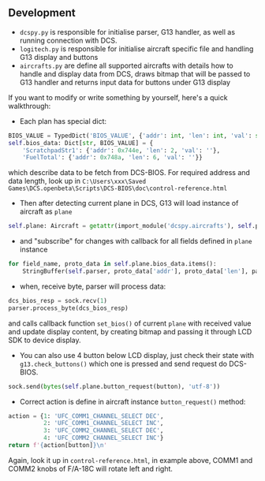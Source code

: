 ## Development
* `dcspy.py` is responsible for initialise parser, G13 handler, as well as running connection with DCS.
* `logitech.py` is responsible for initialise aircraft specific file and handling G13 display and buttons
* `aircrafts.py` are define all supported aircrafts with details how to handle and display data from DCS, draws bitmap that will be passed to G13 handler and returns input data for buttons under G13 display

If you want to modify or write something by yourself, here's a quick walkthrough:
* Each plan has special dict:
```python
BIOS_VALUE = TypedDict('BIOS_VALUE', {'addr': int, 'len': int, 'val': str})
self.bios_data: Dict[str, BIOS_VALUE] = {
    'ScratchpadStr1': {'addr': 0x744e, 'len': 2, 'val': ''},
    'FuelTotal': {'addr': 0x748a, 'len': 6, 'val': ''}}
```
which describe data to be fetch from DCS-BIOS. For required address and data length, look up in `C:\Users\xxx\Saved Games\DCS.openbeta\Scripts\DCS-BIOS\doc\control-reference.html`
* Then after detecting current plane in DCS, G13 will load instance of aircraft as `plane`
```python
self.plane: Aircraft = getattr(import_module('dcspy.aircrafts'), self.plane_name)(self.g13_lcd.width, self.g13_lcd.height)
```
* and "subscribe" for changes with callback for all fields defined in `plane` instance
```python
for field_name, proto_data in self.plane.bios_data.items():
    StringBuffer(self.parser, proto_data['addr'], proto_data['len'], partial(self.plane.set_bios, field_name))
```
* when, receive byte, parser will process data:
```python
dcs_bios_resp = sock.recv(1)
parser.process_byte(dcs_bios_resp)
```
and calls callback function `set_bios()` of current `plane` with received value and update display content, by creating bitmap and passing it through LCD SDK to device display.

* You can also use 4 button below LCD display, just check their state with `g13.check_buttons()` which one is pressed and send request do DCS-BIOS.
```python
sock.send(bytes(self.plane.button_request(button), 'utf-8'))
```
* Correct action is define in aircraft instance `button_request()` method:
```python
action = {1: 'UFC_COMM1_CHANNEL_SELECT DEC',
          2: 'UFC_COMM1_CHANNEL_SELECT INC',
          3: 'UFC_COMM2_CHANNEL_SELECT DEC',
          4: 'UFC_COMM2_CHANNEL_SELECT INC'}
return f'{action[button]}\n'
```
Again, look it up in `control-reference.html`, in example above, COMM1 and COMM2 knobs of F/A-18C will rotate left and right.

